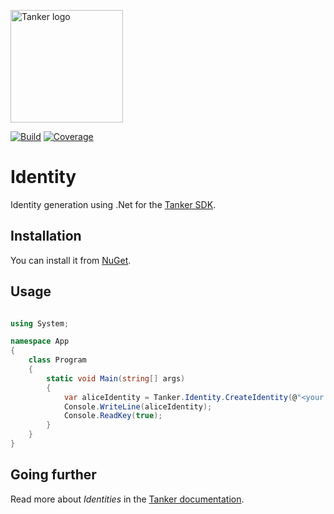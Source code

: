 <a href="#readme"><img src="https://tanker.io/images/github-logo.png" alt="Tanker logo" width="180" /></a>

[![Build](https://github.com/TankerHQ/identity-cs/workflows/Tests/badge.svg)](https://github.com/TankerHQ/identity-cs/actions)
[![Coverage](https://codecov.io/gh/TankerHQ/identity-cs/branch/master/graph/badge.svg)](https://codecov.io/gh/TankerHQ/identity-cs)

# Identity

Identity generation using .Net for the [Tanker SDK](https://tanker.io/docs/latest).


## Installation

You can install it from [NuGet](https://www.nuget.org/packages/Tanker.Identity).

## Usage

```csharp

using System;

namespace App
{
    class Program
    {
        static void Main(string[] args)
        {
            var aliceIdentity = Tanker.Identity.CreateIdentity(@"<your app id>", @"<your app secret>", @"<some user Id>");
            Console.WriteLine(aliceIdentity);
            Console.ReadKey(true);
        }
    }
}

```


## Going further

Read more about *Identities* in the [Tanker documentation](https://docs.tanker.io/latest/api/identity/cs/).
